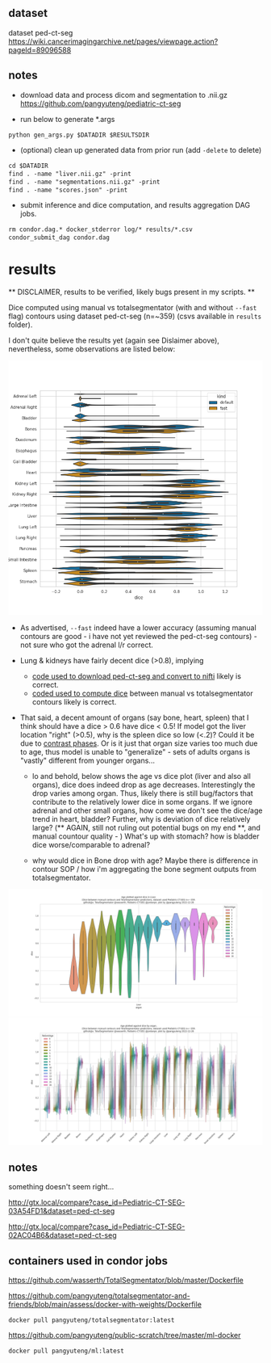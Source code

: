 

## dataset

dataset ped-ct-seg
https://wiki.cancerimagingarchive.net/pages/viewpage.action?pageId=89096588

## notes

+ download data and process dicom and segmentation to .nii.gz
https://github.com/pangyuteng/pediatric-ct-seg

+ run below to generate *.args
```
python gen_args.py $DATADIR $RESULTSDIR
```

+ (optional) clean up generated data from prior run (add `-delete` to delete)
```
cd $DATADIR
find . -name "liver.nii.gz" -print
find . -name "segmentations.nii.gz" -print
find . -name "scores.json" -print
```

+ submit inference and dice computation, and results aggregation DAG jobs.
```
rm condor.dag.* docker_stderror log/* results/*.csv
condor_submit_dag condor.dag
```

# results 

** DISCLAIMER, results to be verified, likely bugs present in my scripts. **

Dice computed using manual vs totalsegmentator (with and without `--fast` flag) contours using dataset ped-ct-seg (n=~359) (csvs available in `results` folder).

I don't quite believe the results yet (again see Dislaimer above), nevertheless, some observations are listed below:

![png](results/compare.png "png")

+ As advertised, `--fast` indeed have a lower accuracy (assuming manual contours are good - i have not yet reviewed the ped-ct-seg contours) - not sure who got the adrenal l/r correct.

+ Lung & kidneys have fairly decent dice (>0.8), implying
    + [code used to download ped-ct-seg and convert to nifti](https://github.com/pangyuteng/pediatric-ct-seg) likely is correct.
    + [coded used to compute dice](process.py) between manual vs totalsegmentator contours likely is correct.

+ That said, a decent amount of organs (say bone, heart, spleen) that I think should have a dice > 0.6 have dice < 0.5! If model got the liver location "right" (>0.5), why is the spleen dice so low (<.2)? Could it be due to [contrast phases](https://en.wikipedia.org/wiki/Contrast_CT). Or is it just that organ size varies too much due to age, thus  model is unable to "generalize" - sets of adults organs is "vastly" different from younger organs...

    + lo and behold, below shows the age vs dice plot (liver and also all organs), dice does indeed drop as age decreases.  Interestingly the drop varies among organ. Thus, likely there is still bug/factors that contribute to the relatively lower dice in some organs. If we ignore adrenal and other small organs, how come we don't see the dice/age trend in heart, bladder? Further, why is deviation of dice relatively large?  (** AGAIN, still not ruling out potential bugs on my end **, and manual countour quality - ) What's up with stomach? how is bladder dice worse/comparable to adrenal?

    + why would dice in Bone drop with age? Maybe there is difference in contour SOP / how i'm aggregating the bone segment outputs from totalsegmentator.

![png](results/age-vs-dice-Liver.png "png")
![png](results/age-vs-dice-all.png "png")

## notes

something doesn't seem right...

http://gtx.local/compare?case_id=Pediatric-CT-SEG-03A54FD1&dataset=ped-ct-seg

http://gtx.local/compare?case_id=Pediatric-CT-SEG-02AC04B6&dataset=ped-ct-seg

## containers used in condor jobs

https://github.com/wasserth/TotalSegmentator/blob/master/Dockerfile

https://github.com/pangyuteng/totalsegmentator-and-friends/blob/main/assess/docker-with-weights/Dockerfile
``` # contains model weights as one layer
docker pull pangyuteng/totalsegmentator:latest
```

https://github.com/pangyuteng/public-scratch/tree/master/ml-docker
```
docker pull pangyuteng/ml:latest
```
